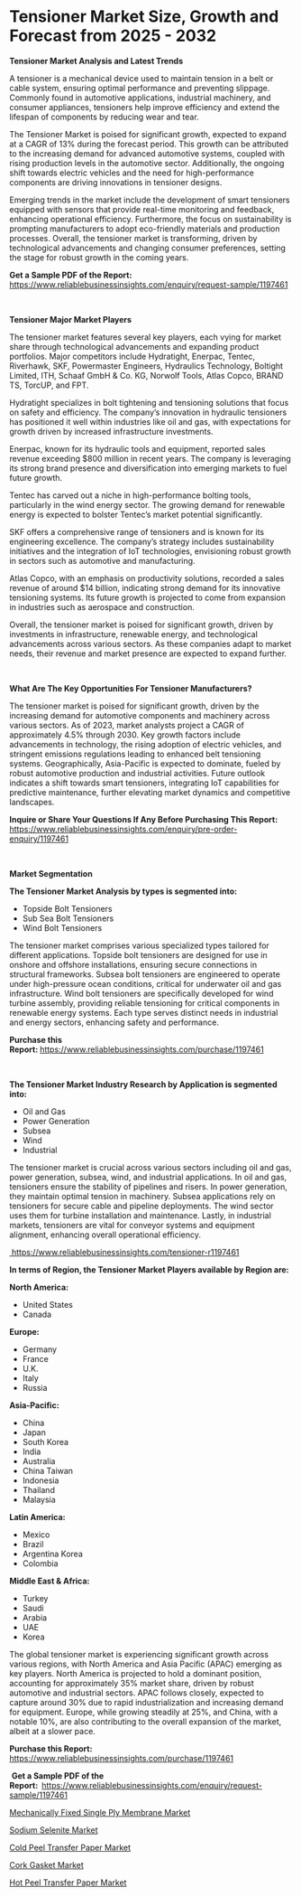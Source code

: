 <p><h1>Tensioner Market Size, Growth and Forecast from 2025 - 2032</h1></p><p><strong>Tensioner Market Analysis and Latest Trends</strong></p>
<p><p>A tensioner is a mechanical device used to maintain tension in a belt or cable system, ensuring optimal performance and preventing slippage. Commonly found in automotive applications, industrial machinery, and consumer appliances, tensioners help improve efficiency and extend the lifespan of components by reducing wear and tear.</p><p>The Tensioner Market is poised for significant growth, expected to expand at a CAGR of 13% during the forecast period. This growth can be attributed to the increasing demand for advanced automotive systems, coupled with rising production levels in the automotive sector. Additionally, the ongoing shift towards electric vehicles and the need for high-performance components are driving innovations in tensioner designs.</p><p>Emerging trends in the market include the development of smart tensioners equipped with sensors that provide real-time monitoring and feedback, enhancing operational efficiency. Furthermore, the focus on sustainability is prompting manufacturers to adopt eco-friendly materials and production processes. Overall, the tensioner market is transforming, driven by technological advancements and changing consumer preferences, setting the stage for robust growth in the coming years.</p></p>
<p><strong>Get a Sample PDF of the Report:&nbsp;</strong> <a href="https://www.reliablebusinessinsights.com/enquiry/request-sample/1197461?utm_campaign=62&utm_medium=2&utm_source=Github&utm_content=ia&utm_term=30012025&utm_id=tensioner">https://www.reliablebusinessinsights.com/enquiry/request-sample/1197461</a></p>
<p>&nbsp;</p>
<p><strong>Tensioner Major Market Players</strong></p>
<p><p>The tensioner market features several key players, each vying for market share through technological advancements and expanding product portfolios. Major competitors include Hydratight, Enerpac, Tentec, Riverhawk, SKF, Powermaster Engineers, Hydraulics Technology, Boltight Limited, ITH, Schaaf GmbH & Co. KG, Norwolf Tools, Atlas Copco, BRAND TS, TorcUP, and FPT.</p><p>Hydratight specializes in bolt tightening and tensioning solutions that focus on safety and efficiency. The company’s innovation in hydraulic tensioners has positioned it well within industries like oil and gas, with expectations for growth driven by increased infrastructure investments.</p><p>Enerpac, known for its hydraulic tools and equipment, reported sales revenue exceeding $800 million in recent years. The company is leveraging its strong brand presence and diversification into emerging markets to fuel future growth.</p><p>Tentec has carved out a niche in high-performance bolting tools, particularly in the wind energy sector. The growing demand for renewable energy is expected to bolster Tentec’s market potential significantly.</p><p>SKF offers a comprehensive range of tensioners and is known for its engineering excellence. The company’s strategy includes sustainability initiatives and the integration of IoT technologies, envisioning robust growth in sectors such as automotive and manufacturing.</p><p>Atlas Copco, with an emphasis on productivity solutions, recorded a sales revenue of around $14 billion, indicating strong demand for its innovative tensioning systems. Its future growth is projected to come from expansion in industries such as aerospace and construction.</p><p>Overall, the tensioner market is poised for significant growth, driven by investments in infrastructure, renewable energy, and technological advancements across various sectors. As these companies adapt to market needs, their revenue and market presence are expected to expand further.</p></p>
<p>&nbsp;</p>
<p><strong>What Are The Key Opportunities For Tensioner Manufacturers?</strong></p>
<p><p>The tensioner market is poised for significant growth, driven by the increasing demand for automotive components and machinery across various sectors. As of 2023, market analysts project a CAGR of approximately 4.5% through 2030. Key growth factors include advancements in technology, the rising adoption of electric vehicles, and stringent emissions regulations leading to enhanced belt tensioning systems. Geographically, Asia-Pacific is expected to dominate, fueled by robust automotive production and industrial activities. Future outlook indicates a shift towards smart tensioners, integrating IoT capabilities for predictive maintenance, further elevating market dynamics and competitive landscapes.</p></p>
<p><strong>Inquire or Share Your Questions If Any Before Purchasing This Report:</strong> <a href="https://www.reliablebusinessinsights.com/enquiry/pre-order-enquiry/1197461?utm_campaign=62&utm_medium=2&utm_source=Github&utm_content=ia&utm_term=30012025&utm_id=tensioner">https://www.reliablebusinessinsights.com/enquiry/pre-order-enquiry/1197461</a></p>
<p>&nbsp;</p>
<p><strong>Market Segmentation</strong></p>
<p><strong>The Tensioner Market Analysis by types is segmented into:</strong></p>
<p><ul><li>Topside Bolt Tensioners</li><li>Sub Sea Bolt Tensioners</li><li>Wind Bolt Tensioners</li></ul></p>
<p><p>The tensioner market comprises various specialized types tailored for different applications. Topside bolt tensioners are designed for use in onshore and offshore installations, ensuring secure connections in structural frameworks. Subsea bolt tensioners are engineered to operate under high-pressure ocean conditions, critical for underwater oil and gas infrastructure. Wind bolt tensioners are specifically developed for wind turbine assembly, providing reliable tensioning for critical components in renewable energy systems. Each type serves distinct needs in industrial and energy sectors, enhancing safety and performance.</p></p>
<p><strong>Purchase this Report:&nbsp;</strong><a href="https://www.reliablebusinessinsights.com/purchase/1197461?utm_campaign=62&utm_medium=2&utm_source=Github&utm_content=ia&utm_term=30012025&utm_id=tensioner">https://www.reliablebusinessinsights.com/purchase/1197461</a></p>
<p>&nbsp;</p>
<p><strong>The Tensioner Market Industry Research by Application is segmented into:</strong></p>
<p><ul><li>Oil and Gas</li><li>Power Generation</li><li>Subsea</li><li>Wind</li><li>Industrial</li></ul></p>
<p><p>The tensioner market is crucial across various sectors including oil and gas, power generation, subsea, wind, and industrial applications. In oil and gas, tensioners ensure the stability of pipelines and risers. In power generation, they maintain optimal tension in machinery. Subsea applications rely on tensioners for secure cable and pipeline deployments. The wind sector uses them for turbine installation and maintenance. Lastly, in industrial markets, tensioners are vital for conveyor systems and equipment alignment, enhancing overall operational efficiency.</p></p>
<p><a href="https://www.reliablebusinessinsights.com/tensioner-r1197461?utm_campaign=62&utm_medium=2&utm_source=Github&utm_content=ia&utm_term=30012025&utm_id=tensioner">&nbsp;https://www.reliablebusinessinsights.com/tensioner-r1197461</a></p>
<p><strong>In terms of Region, the Tensioner Market Players available by Region are:</strong></p>
<p>
    <p> <strong> North America: </strong>
        <ul>
            <li>United States</li>
            <li>Canada</li>
        </ul>
        </p> 
    <p> <strong> Europe: </strong>
        <ul>
            <li>Germany</li>
            <li>France</li>
            <li>U.K.</li>
            <li>Italy</li>
            <li>Russia</li>
        </ul>
        </p> 
    <p> <strong> Asia-Pacific: </strong>
        <ul>
            <li>China</li>
            <li>Japan</li>
            <li>South Korea</li>
            <li>India</li>
            <li>Australia</li>
            <li>China Taiwan</li>
            <li>Indonesia</li>
            <li>Thailand</li>
            <li>Malaysia</li>
        </ul>
        </p> 
    <p> <strong> Latin America: </strong>
        <ul>
            <li>Mexico</li>
            <li>Brazil</li>
            <li>Argentina Korea</li>
            <li>Colombia</li>
        </ul>
        </p> 
    <p> <strong> Middle East & Africa: </strong>
        <ul>
            <li>Turkey</li>
            <li>Saudi</li>
            <li>Arabia</li>
            <li>UAE</li>
            <li>Korea</li>
        </ul>
    </p>
    </p>
<p><p>The global tensioner market is experiencing significant growth across various regions, with North America and Asia Pacific (APAC) emerging as key players. North America is projected to hold a dominant position, accounting for approximately 35% market share, driven by robust automotive and industrial sectors. APAC follows closely, expected to capture around 30% due to rapid industrialization and increasing demand for equipment. Europe, while growing steadily at 25%, and China, with a notable 10%, are also contributing to the overall expansion of the market, albeit at a slower pace.</p></p>
<p><strong>Purchase this Report: </strong><a href="https://www.reliablebusinessinsights.com/purchase/1197461?utm_campaign=62&utm_medium=2&utm_source=Github&utm_content=ia&utm_term=30012025&utm_id=tensioner">https://www.reliablebusinessinsights.com/purchase/1197461</a></p>
<p>&nbsp;<strong>Get a Sample PDF of the Report:&nbsp;&nbsp;</strong><a href="https://www.reliablebusinessinsights.com/enquiry/request-sample/1197461?utm_campaign=62&utm_medium=2&utm_source=Github&utm_content=ia&utm_term=30012025&utm_id=tensioner">https://www.reliablebusinessinsights.com/enquiry/request-sample/1197461</a></p>
<p><strong></strong></p>
<p><p><a href="https://github.com/siobhanbusker813/Market-Research-Report-List-1/blob/main/mechanically-fixed-single-ply-membrane-market.md?utm_campaign=62&utm_medium=2&utm_source=Github&utm_content=ia&utm_term=30012025&utm_id=tensioner">Mechanically Fixed Single Ply Membrane Market</a></p><p><a href="https://github.com/phephezxnf/Market-Research-Report-List-1/blob/main/sodium-selenite-market.md?utm_campaign=62&utm_medium=2&utm_source=Github&utm_content=ia&utm_term=30012025&utm_id=tensioner">Sodium Selenite Market</a></p><p><a href="https://github.com/watzondechao/Market-Research-Report-List-1/blob/main/cold-peel-transfer-paper-market.md?utm_campaign=62&utm_medium=2&utm_source=Github&utm_content=ia&utm_term=30012025&utm_id=tensioner">Cold Peel Transfer Paper Market</a></p><p><a href="https://github.com/lizamflotow/Market-Research-Report-List-1/blob/main/cork-gasket-market.md?utm_campaign=62&utm_medium=2&utm_source=Github&utm_content=ia&utm_term=30012025&utm_id=tensioner">Cork Gasket Market</a></p><p><a href="https://github.com/iroldilom/Market-Research-Report-List-1/blob/main/hot-peel-transfer-paper-market.md?utm_campaign=62&utm_medium=2&utm_source=Github&utm_content=ia&utm_term=30012025&utm_id=tensioner">Hot Peel Transfer Paper Market</a></p></p>